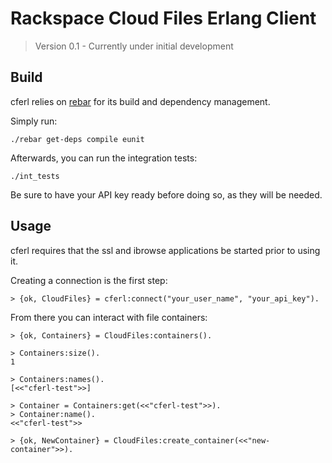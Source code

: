 Rackspace Cloud Files Erlang Client
===================================

> Version 0.1 - Currently under initial development


Build
-----

cferl relies on [rebar](http://bitbucket.org/basho/rebar/wiki/Home) for its build and dependency management.

Simply run:

    ./rebar get-deps compile eunit

Afterwards, you can run the integration tests:

    ./int_tests

Be sure to have your API key ready before doing so, as they will be needed.

    
Usage
-----

cferl requires that the ssl and ibrowse applications be started prior to using it.

Creating a connection is the first step:

    > {ok, CloudFiles} = cferl:connect("your_user_name", "your_api_key").

From there you can interact with file containers:

    > {ok, Containers} = CloudFiles:containers().
    
    > Containers:size().
    1
    
    > Containers:names().
    [<<"cferl-test">>]
    
    > Container = Containers:get(<<"cferl-test">>).
    > Container:name().
    <<"cferl-test">>
    
    > {ok, NewContainer} = CloudFiles:create_container(<<"new-container">>).

